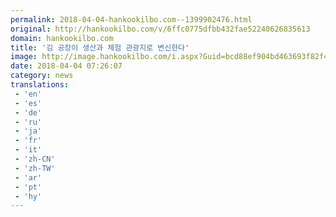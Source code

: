 ```yaml
---
permalink: 2018-04-04-hankookilbo.com--1399902476.html
original: http://hankookilbo.com/v/6ffc0775dfbb432fae52240626835613
domain: hankookilbo.com
title: '김 공장이 생산과 체험 관광지로 변신한다'
image: http://image.hankookilbo.com/i.aspx?Guid=bcd88ef904bd463693f82f48f312c5c3&Month=201803&size=980
date: 2018-04-04 07:26:07
category: news
translations: 
 - 'en'
 - 'es'
 - 'de'
 - 'ru'
 - 'ja'
 - 'fr'
 - 'it'
 - 'zh-CN'
 - 'zh-TW'
 - 'ar'
 - 'pt'
 - 'hy'
---
```


